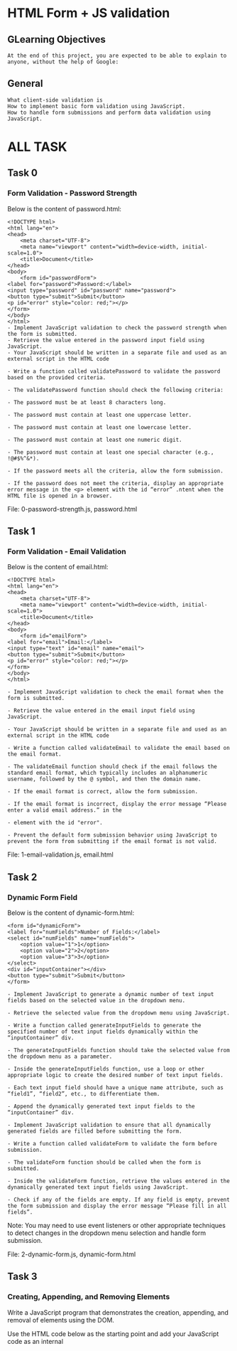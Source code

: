 # HTML Form + JS validation
## GLearning Objectives
    At the end of this project, you are expected to be able to explain to anyone, without the help of Google:

 ## General
    What client-side validation is
    How to implement basic form validation using JavaScript.
    How to handle form submissions and perform data validation using JavaScript.

# ALL TASK

## Task 0
###  Form Validation - Password Strength
Below is the content of password.html:

    <!DOCTYPE html>
    <html lang="en">
    <head>
        <meta charset="UTF-8">
        <meta name="viewport" content="width=device-width, initial-scale=1.0">
        <title>Document</title>
    </head>
    <body>
        <form id="passwordForm">
    <label for="password">Password:</label>
    <input type="password" id="password" name="password">
    <button type="submit">Submit</button>
    <p id="error" style="color: red;"></p>
    </form>
    </body>
    </html>
    - Implement JavaScript validation to check the password strength when the form is submitted.
    - Retrieve the value entered in the password input field using JavaScript.
    - Your JavaScript should be written in a separate file and used as an external script in the HTML code

    - Write a function called validatePassword to validate the password based on the provided criteria.

    - The validatePassword function should check the following criteria:

    - The password must be at least 8 characters long.

    - The password must contain at least one uppercase letter.

    - The password must contain at least one lowercase letter.

    - The password must contain at least one numeric digit.

    - The password must contain at least one special character (e.g., !@#$%^&*).

    - If the password meets all the criteria, allow the form submission.

    - If the password does not meet the criteria, display an appropriate error message in the <p> element with the id “error” .ntent when the HTML file is opened in a browser.

File: 0-password-strength.js, password.html

## Task 1
###  Form Validation - Email Validation
   Below is the content of email.html:

    <!DOCTYPE html>
    <html lang="en">
    <head>
        <meta charset="UTF-8">
        <meta name="viewport" content="width=device-width, initial-scale=1.0">
        <title>Document</title>
    </head>
    <body>
        <form id="emailForm">
    <label for="email">Email:</label>
    <input type="text" id="email" name="email">
    <button type="submit">Submit</button>
    <p id="error" style="color: red;"></p>
    </form>
    </body>
    </html>

    - Implement JavaScript validation to check the email format when the form is submitted.

    - Retrieve the value entered in the email input field using JavaScript.

    - Your JavaScript should be written in a separate file and used as an external script in the HTML code

    - Write a function called validateEmail to validate the email based on the email format.

    - The validateEmail function should check if the email follows the standard email format, which typically includes an alphanumeric username, followed by the @ symbol, and then the domain name.

    - If the email format is correct, allow the form submission.
 
    - If the email format is incorrect, display the error message “Please enter a valid email address.” in the

    - element with the id "error".

    - Prevent the default form submission behavior using JavaScript to prevent the form from submitting if the email format is not valid.

File: 1-email-validation.js, email.html

## Task 2
###  Dynamic Form Field
Below is the content of dynamic-form.html:

    <form id="dynamicForm">
    <label for="numFields">Number of Fields:</label>
    <select id="numFields" name="numFields">
        <option value="1">1</option>
        <option value="2">2</option>
        <option value="3">3</option>
    </select>
    <div id="inputContainer"></div>
    <button type="submit">Submit</button>
    </form>

    - Implement JavaScript to generate a dynamic number of text input fields based on the selected value in the dropdown menu.

    - Retrieve the selected value from the dropdown menu using JavaScript.

    - Write a function called generateInputFields to generate the specified number of text input fields dynamically within the “inputContainer” div.

    - The generateInputFields function should take the selected value from the dropdown menu as a parameter.

    - Inside the generateInputFields function, use a loop or other appropriate logic to create the desired number of text input fields.

    - Each text input field should have a unique name attribute, such as “field1”, “field2”, etc., to differentiate them.

    - Append the dynamically generated text input fields to the “inputContainer” div.

    - Implement JavaScript validation to ensure that all dynamically generated fields are filled before submitting the form.

    - Write a function called validateForm to validate the form before submission.

    - The validateForm function should be called when the form is submitted.

    - Inside the validateForm function, retrieve the values entered in the dynamically generated text input fields using JavaScript.

    - Check if any of the fields are empty. If any field is empty, prevent the form submission and display the error message “Please fill in all fields”.

Note: You may need to use event listeners or other appropriate techniques to detect changes in the dropdown menu selection and handle form submission.

File: 2-dynamic-form.js, dynamic-form.html

## Task 3
###   Creating, Appending, and Removing Elements
Write a JavaScript program that demonstrates the creation, appending, and removal of elements using the DOM.

Use the HTML code below as the starting point and add your JavaScript code as an internal <script> tag:

    - Write JavaScript code to select the container element using its id and store it in a variable.
    - Use the DOM API to create a new <p> element, and add New paragraph as its content
    - Append the newly created elements to the container element.
    - Add a button that removes/hides the newly created paragraph when first click and shows it when clicked again
    - Verify that the program successfully creates, appends, and toggles elements when the HTML file is opened in a browser.

File: 3-multiple-actions.html
